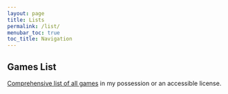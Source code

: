 ```yaml
---
layout: page
title: Lists
permalink: /list/
menubar_toc: true
toc_title: Navigation
---
```


## Games List

[Comprehensive list of all games](./games/) in my possession or an accessible license.
